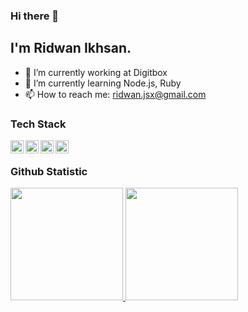 <!--
**rdnsan/rdnsan** is a ✨ _special_ ✨ repository because its `README.md` (this file) appears on your GitHub profile.

Here are some ideas to get you started:

- 🔭 I’m currently working on ...
- 🌱 I’m currently learning ...
- 👯 I’m looking to collaborate on ...
- 🤔 I’m looking for help with ...
- 💬 Ask me about ...
- 📫 How to reach me: ...
- 😄 Pronouns: ...
- ⚡ Fun fact: ...
-->

### Hi there 👋

## I'm Ridwan Ikhsan.

- 🔭 I’m currently working at Digitbox
- 🌱 I’m currently learning Node.js, Ruby
- 📫 How to reach me: <a href="mailto:ridwan.jsx@gmail.com">ridwan.jsx@gmail.com</a>

### Tech Stack
  <a href="#"><img align="left" alt="JavaScript" title="JavaScript" width="21px" src="https://upload.wikimedia.org/wikipedia/commons/9/99/Unofficial_JavaScript_logo_2.svg" /></a>
  <a href="https://nodejs.org/"><img align="left" alt="NodeJS" title="NodeJS" width="21px" src="https://seeklogo.com/images/N/nodejs-logo-FBE122E377-seeklogo.com.png" /></a>
  <a href="https://reactjs.org/"><img align="left" alt="React" title="React" width="21px" src="https://cdn.worldvectorlogo.com/logos/react-2.svg" /></a>
  <a href="https://nextjs.org/"><img align="left" alt="Next" title="Next (React SSR Framework)" width="21px" src="https://iconape.com/wp-content/files/gm/82643/svg/next-js.svg" /></a>
  <br>

### Github Statistic
<p align="left">
<a href="https://github.com/rdnsan">
  <img height="180em" src="https://github-readme-stats-eight-theta.vercel.app/api?username=rdnsan&show_icons=true&theme=algolia&include_all_commits=true&count_private=true"/>
  <img height="180em" src="https://github-readme-stats-eight-theta.vercel.app/api/top-langs/?username=rdnsan&layout=compact&langs_count=8&theme=algolia"/>
</a>
</p>

<!-- ### 💻 &nbsp;About Me 

- 🤔 &nbsp; Exploring new technologies and developing software solutions to our worlds tech problems.
- 😄 &nbsp; Mobile & Web Enthusiast -->

<!-- ### 🛠 &nbsp;Tech Stack

- 🌐 &nbsp;
  ![HTML](https://img.shields.io/badge/-HTML-333333?style=flat&logo=HTML5)
  ![CSS](https://img.shields.io/badge/-CSS-333333?style=flat&logo=CSS3&logoColor=1572B6)
  ![SCSS](https://img.shields.io/badge/-SCSS-333333?style=flat&logo=SASS&logoColor=CF649A)
  ![JavaScript](https://img.shields.io/badge/-JavaScript-333333?style=flat&logo=javascript)
  ![Bootstrap](https://img.shields.io/badge/-Bootstrap-333333?style=flat&logo=bootstrap&logoColor=563D7C)
  ![Node.js](https://img.shields.io/badge/-Node.js-333333?style=flat&logo=node.js)
  ![React](https://img.shields.io/badge/-React-333333?style=flat&logo=react)
  
- 🛢 &nbsp;
  ![MongoDB](https://img.shields.io/badge/-MongoDB-333333?style=flat&logo=mongodb)
- ⚙️ &nbsp;
  ![Git](https://img.shields.io/badge/-Git-333333?style=flat&logo=git)
  ![GitHub](https://img.shields.io/badge/-GitHub-333333?style=flat&logo=github)
  ![Markdown](https://img.shields.io/badge/-Markdown-333333?style=flat&logo=markdown)
- 🔧 &nbsp;
  ![Visual Studio Code](https://img.shields.io/badge/-Visual%20Studio%20Code-333333?style=flat&logo=visual-studio-code&logoColor=007ACC)
  ![IntelliJ IDEA](https://img.shields.io/badge/-IntelliJ%20IDEA-333333?style=flat&logo=intellij-idea&logoColor=000000)
   -->

<!-- ## My Stats
<p>
<a href="https://github.com/AVS1508">
  <img height="180em" src="https://github-readme-stats.vercel.app/api?username=rdnsan&show_icons=true&theme=radical" />
  <img height="180em" src="https://github-readme-stats-eight-theta.vercel.app/api/top-langs/?username=rdnsan&theme=radical&layout=compact&exclude_lang=java+r" />
</a>
</p> -->


<!-- ##  🤝🏻 &nbsp;Connect with Me

<p align="center">
<a href="https://www.linkedin.com/in/ridwanikhsan"><img src="https://img.shields.io/badge/-Ridwan%20Ikhsan-0077B5?style=flat-square&logo=Linkedin&logoColor=white"/></a>
<a href="mailto:ridwan.jsx@gmail.com"><img src="https://img.shields.io/badge/-ridwan.jsx@gmail.com-D14836?style=flat-square&logo=Gmail&logoColor=white"/></a>
 -->
